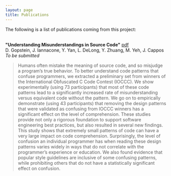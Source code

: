 ```yaml
---
layout: page
title: Publications
---
```


The following is a list of publications coming from this project:
<br /><br />

**"Understanding Misunderstandings in Source Code"** [pdf](paper.pdf)<br />
D. Gopstein, J. Iannacone, Y. Yan, L. DeLong, Y. Zhuang, M. Yeh, J. Cappos<br />
*To be submitted*

> Humans often mistake the meaning of source code, and so misjudge a program’s true behavior. To better understand code patterns that confuse programmers, we extracted a preliminary set from winners of the International Obfuscated C Code Contest (IOCCC). We show experimentally (using 73 participants) that most of these code patterns lead to a significantly increased rate of misunderstanding versus equivalent code without the pattern. We go on to empirically demonstrate (using 43 participants) that removing the design patterns that were validated as confusing from IOCCC winners has a significant effect on the level of comprehension. These studies provide not only a rigorous foundation to support software engineering best practices, but also resulted in several new findings. This study shows that extremely small patterns of code can have a very large impact on code comprehension. Surprisingly, the level of confusion an individual programmer has when reading these design patterns varies widely in ways that do not correlate with the programmer’s experience or education. We also found evidence that popular style guidelines are inclusive of some confusing patterns, while prohibiting others that do not have a statistically significant effect on confusion.
